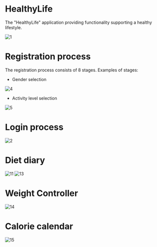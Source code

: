 # HealthyLife
The "HealthyLife" application providing functionality supporting a healthy lifestyle.

![1](https://user-images.githubusercontent.com/56321158/74287063-5eefe780-4d29-11ea-8e2c-c95eaf1e6fda.jpg)

# Registration process
The registration process consists of 8 stages. Examples of stages:

* Gender selection

![4](https://user-images.githubusercontent.com/56321158/74288395-93b16e00-4d2c-11ea-8a43-114e316b7303.jpg)

* Activity level selection

![5](https://user-images.githubusercontent.com/56321158/74288643-3f5abe00-4d2d-11ea-9063-8cd7ab4ac6bf.jpg)

# Login process

![2](https://user-images.githubusercontent.com/56321158/74290812-4258ad00-4d33-11ea-9746-252b1555dec7.jpg)

# Diet diary

![11](https://user-images.githubusercontent.com/56321158/74291004-d591e280-4d33-11ea-97f9-0f9e6778c226.jpg) ![13](https://user-images.githubusercontent.com/56321158/74291006-d9be0000-4d33-11ea-99ab-4d9366888d33.jpg)

# Weight Controller

![14](https://user-images.githubusercontent.com/56321158/74293379-ed209980-4d3a-11ea-9fc7-c3176ebd8f70.jpg)

# Calorie calendar

![15](https://user-images.githubusercontent.com/56321158/74293500-53a5b780-4d3b-11ea-8464-8268edb325c7.jpg)